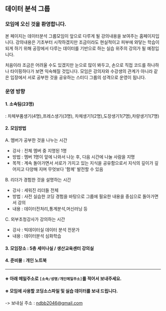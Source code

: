## 데이터 분석 그룹

### 모임에 오신 것을 환영합니다.

본 페이지는 데이터분석 그룹모임이 앞으로 다루게
될 강의내용을 보여주는 홈페이지입니다. 강의내용은
기초부터 시작하겠지만 조금이라도 현실적이고 피부에
와닿는 학습이 되게 하기 위해 공장에서 다루는
데이터를 기반으로 하는 실습 위주의 강의가 될 예정입니다.

처음이라 조금은 어려울 수도 있겠지만 눈으로 많이 봐두고,
손으로 직접 코드를 하나하나 타이핑하다가 보면 
익숙해질 것입니다. 모임은 강의자와 수강생의 관계가
아니라 같은 입장에서 서로 공부한 것을 공유하는
스터디 그룹의 성격으로 운영이 됩니다.


### 운영 방향
#### 1. 소속팀(23명) 
 : 차체부품생기(4명),프레스생기(3명),
   차체생기1(2명),도장생기1(7명),차량생기1(7명)

#### 2. 모임방법

A. 멤버가 공부한 것을 나누는 시간
  - 강사 : 전체 멤버 중 지명된 1명
  - 방법 : 멤버 1명이 앞에 나와서 나눈 후, 
           다음 시간에 나눌 사람을 지명
  - 목적 : 계속 돌아가면서 서로가 가지고 있는 지식을
          공유함으로서 지식의 깊이가 깊어지고 다양해
          지며 무엇보다 '함께' 발전할 수 있음

B. 리더가 경험한 것을 설명하는 시간
 - 강사 : 세워진 리더들 전체
 - 방법 : 사전 실습한 코딩 경험을 바탕으로
          그룹에 필요한 내용을 중심으로 돌아가면서 강의
 - 내용 : 데이터전처리,통계분석,머신러닝 등

C. 외부초청강사가 강의하는 시간
 - 강사 : 빅데이터실 데이터 분석 전문가
 - 내용 : 데이터분석 심화학습
 
#### 3. 모임장소 : 5층 세미나실 / 생산교육센터 강의실
#### 4. 준비물 : 개인 노트북

-------------------------------------------------------
#### ※ 아래 메일주소로 `[소속/성명/개인메일주소]`를 적어서 보내주세요.
#### ※ 모임에 사용할 코딩소스파일 및 실습 데이터를 보내 드립니다.        
 -> 보내실 주소 : ndbb2046@gmail.com

